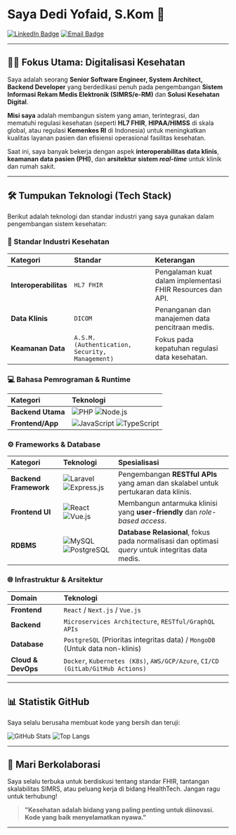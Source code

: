 
# Saya Dedi Yofaid, S.Kom 👋

[![LinkedIn Badge](https://img.shields.io/badge/-LinkedIn-0077B5?style=for-the-badge&logo=LinkedIn&logoColor=white)](https://www.linkedin.com/in/dedi-yofaid-a330a6347/)
[![Email Badge](https://img.shields.io/badge/Email-Hubungi%20Saya-D14836?style=for-the-badge&logo=gmail&logoColor=white)](mailto:dediyofaid@gmail.com)

---

## 👨‍💻 Fokus Utama: Digitalisasi Kesehatan

Saya adalah seorang **Senior Software Engineer, System Architect, Backend Developer** yang berdedikasi penuh pada pengembangan **Sistem Informasi Rekam Medis Elektronik (SIMRS/e-RM)** dan **Solusi Kesehatan Digital**.

**Misi saya** adalah membangun sistem yang aman, terintegrasi, dan mematuhi regulasi kesehatan (seperti **HL7 FHIR**, **HIPAA/HIMSS** di skala global, atau regulasi **Kemenkes RI** di Indonesia) untuk meningkatkan kualitas layanan pasien dan efisiensi operasional fasilitas kesehatan.

Saat ini, saya banyak bekerja dengan aspek **interoperabilitas data klinis**, **keamanan data pasien (PHI)**, dan **arsitektur sistem *real-time*** untuk klinik dan rumah sakit.

---

## 🛠️ Tumpukan Teknologi (Tech Stack)

Berikut adalah teknologi dan standar industri yang saya gunakan dalam pengembangan sistem kesehatan:

### 🏥 Standar Industri Kesehatan
| Kategori | Standar | Keterangan |
| :--- | :--- | :--- |
| **Interoperabilitas** | `HL7 FHIR` | Pengalaman kuat dalam implementasi FHIR Resources dan API. |
| **Data Klinis** | `DICOM` | Penanganan dan manajemen data pencitraan medis. |
| **Keamanan Data** | `A.S.M. (Authentication, Security, Management)` | Fokus pada kepatuhan regulasi data kesehatan. |


### 💻 Bahasa Pemrograman & Runtime
| Kategori | Teknologi |
| :--- | :--- |
| **Backend Utama** | ![PHP](https://img.shields.io/badge/PHP-777BB4?style=flat&logo=php&logoColor=white) ![Node.js](https://img.shields.io/badge/Node.js-339933?style=flat&logo=node.js&logoColor=white) |
| **Frontend/App** | ![JavaScript](https://img.shields.io/badge/JavaScript-F7DF1E?style=flat&logo=javascript&logoColor=black) ![TypeScript](https://img.shields.io/badge/TypeScript-3178C6?style=flat&logo=typescript&logoColor=white) |

### ⚙️ Frameworks & Database
| Kategori | Teknologi | Spesialisasi |
| :--- | :--- | :--- |
| **Backend Framework** | ![Laravel](https://img.shields.io/badge/Laravel-FF2D20?style=flat&logo=laravel&logoColor=white) ![Express.js](https://img.shields.io/badge/Express.js-000000?style=flat&logo=express&logoColor=white) | Pengembangan **RESTful APIs** yang aman dan skalabel untuk pertukaran data klinis. |
| **Frontend UI** | ![React](https://img.shields.io/badge/React-61DAFB?style=flat&logo=react&logoColor=black) ![Vue.js](https://img.shields.io/badge/Vue.js-4FC08D?style=flat&logo=vuedotjs&logoColor=white) | Membangun antarmuka klinisi yang **user-friendly** dan *role-based access*. |
| **RDBMS** | ![MySQL](https://img.shields.io/badge/MySQL-4479A1?style=flat&logo=mysql&logoColor=white) ![PostgreSQL](https://img.shields.io/badge/PostgreSQL-4169E1?style=flat&logo=postgresql&logoColor=white) | **Database Relasional**, fokus pada normalisasi dan optimasi *query* untuk integritas data medis. |

### 🌐 Infrastruktur & Arsitektur
| Domain | Teknologi |
| :--- | :--- |
| **Frontend** | `React` / `Next.js` / `Vue.js` |
| **Backend** | `Microservices Architecture`, `RESTful/GraphQL APIs` |
| **Database** | `PostgreSQL` (Prioritas integritas data) / `MongoDB` (Untuk data non-klinis) |
| **Cloud & DevOps** | `Docker`, `Kubernetes (K8s)`, `AWS/GCP/Azure`, `CI/CD (GitLab/GitHub Actions)` |

---

## 📊 Statistik GitHub

Saya selalu berusaha membuat kode yang bersih dan teruji:

![GitHub Stats](https://github-readme-stats.vercel.app/api?username=AmankBonet&show_icons=true&theme=buefy&hide_border=true&count_private=true)
![Top Langs](https://github-readme-stats.vercel.app/api/top-langs/?username=AmankBonet&layout=compact&theme=buefy&hide_border=true)

---

## 🤝 Mari Berkolaborasi

Saya selalu terbuka untuk berdiskusi tentang standar FHIR, tantangan skalabilitas SIMRS, atau peluang kerja di bidang HealthTech. Jangan ragu untuk terhubung!

> **"Kesehatan adalah bidang yang paling penting untuk diinovasi. Kode yang baik menyelamatkan nyawa."**

---
